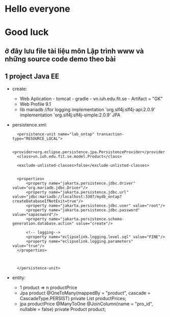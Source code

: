 # Hello everyone
# Good luck
## ở đây lưu file tài liệu môn Lập trình www và những source code demo theo bài



## 1 project Java EE

* create: 
    - Web Aplication - tomcat - gradle - vn.iuh.edu.fit.se - Artifact = "GK"
    - Web Profile 9.1
    - lib 
        mariadb
        //for logging
            implementation 'org.slf4j:slf4j-api:2.0.9'
            implementation 'org.slf4j:slf4j-simple:2.0.9'
        JPA

* persistence.xml:
    
    
        <persistence-unit name="lab_ontap" transaction-type="RESOURCE_LOCAL">
        
        <provider>org.eclipse.persistence.jpa.PersistenceProvider</provider>
        <class>vn.iuh.edu.fit.se.model.Product</class>

        <exclude-unlisted-classes>false</exclude-unlisted-classes>


        <properties>
            <property name="jakarta.persistence.jdbc.driver" value="org.mariadb.jdbc.Driver"/>
            <property name="jakarta.persistence.jdbc.url" value="jdbc:mariadb://localhost:3307/mydb_ontap?createDatabaseIfNotExit=true"/>
            <property name="jakarta.persistence.jdbc.user" value="root"/>
            <property name="jakarta.persistence.jdbc.password" value="sapassword"/>
            <property name="jakarta.persistence.schema-generation.database.action" value="create"/>

            <!-- logging-->
            <property name="eclipselink.logging.level.sql" value="FINE"/>
            <property name="eclipselink.logging.parameters" value="true"/>
        </properties>



        </persistence-unit>

* entity:
    
    - 1 product => n productPrice
    - Jpa product
        @OneToMany(mappedBy = "product", cascade = CascadeType.PERSIST)
        private List<ProductPrice> productPrices;
    - jpa productPrice
        @ManyToOne
        @JoinColumn(name = "pro_id", nullable = false)
        private Product product;